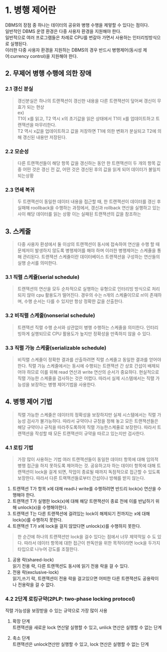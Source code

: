 # 1. 병행 제어란

DBMS의 장점 중 하나는 데이터의 공유와 병행 수행을 제엏할 수 있다는 점이다.   
일반적인 DBMS 운영 환경은 다중 사용자 환경을 지원해야 한다.    
일반적으로 여러 프로그램들은 차례로 CPU를 번갈아 가면서 사용하는 인터리빙방식으로 실행된다.   
이러한 다중 사용자 환경을 지원하는 DBMS의 경우 반드시 병행제어(동시성 제어:currency control)을 지원해야 한다.

## 2. 무제어 병행 수행에 의한 장애
### 2.1 갱신 분실
> 갱신분실은 하나의 트랜잭션이 갱신한 내용을 다른 트랜잭션이 덮어써 갱신이 무효가 되는 현상   
> ex)     
> T1이 x를 읽고, T2 역시 x의 초기값을 읽은 상태에서 T1이 x를 업데이트하고 트랜잭션을 마무리한다.   
> T2 역시 x값을 업데이트하고 값을 저장하면 T1에 의한 변화가 분실되고 T2에 의해 갱신된 내용만 저장된다.

### 2.2 모순성
> 다른 트랜잭션들이 해당 항목 값을 갱신하는 동안 한 트랜잭션이 두 개의 항목 값중 어떤 것은 갱신 전 값,
> 어떤 것은 갱신된 후의 값을 읽게 되어 데이터가 불일치 되는상황

### 2.3 연쇄 복귀
> 두 트랜잭션이 동일한 데이터 내용을 접근할 때, 한 트랜잭션이 데이터를 갱신 후 실패해 roollback을 수행하는 과정에서,
> 갱신과 rollback 연산을 실행하고 있는 사이 해당 데이터를 읽는 상황
> 이는 실패된 트랜잭션의 값을 참조하는  

## 3. 스케줄
> 다중 사용자 환셩에서 둘 이상의 트랜잭션이 동시에 접속하여 연산을 수행 할 때 문제저이 발생하지 않도록 병행제어를 해야 하며
> 이러한 병행제어는 스케쥴을 통해 관리된다.
> 트랜잭션 스케쥴이란 데이터베이스 트랜잭션을 구성하는 연산들의 실행 순서를 의미한다.

### 3.1 직렬 스케쥴(serial schedule)
> 트랜잭션의 연산을 모두 순차적으로 실행하는 유형으로 인터리빙 방식으로 처리되지 않아 cpu 활용도가 떨어진다.
> 경우의 수는 n개의 스케쥴이므로 n!이 존재하며, 수행 순서는 다를 수 있지만 항상 정확한 값을 산출한다.

### 3.2 비직렬 스케줄(nonserial schedule)
> 트랜잭션 직렬 수행 순서와 상관없이 병행 수행하는 스케줄을 의미한다. 인터리빙하게 실행되므로 CPU 활용도가 높지만 
> 정확성을 만족하지 않을 수 있다.

### 3.3 직렬 가능 스케줄(serializable schedule)
> 비직렬 스케줄이 정확한 결과를 산출하려면 직렬 스케줄고 동일한 결과를 얻어야 한다. 직렬 가능 스케줄에서는
> 동시에 수행되는 트랜잭션 간 상호 간섭이 배제되어야 하므로 이를 위해 read 연산과 write 연산의 순서가 중요하다.
> 현실적으로 직렬 가능한 스케줄을 검사하는 것은 어렵다. 따라서 실제 시스템에서는 직렬 가능성을 보장하는 병행 제어기법을 사용한다.

## 4. 병행 제어 기법
> 직렬 가능한 스케줄은 데이터의 정확성을 보장하지만 실제 시스템에서는 직렬 가능성 검사가 불가능하다.
> 따라서 규약이나 규정을 정해 놓고 모든 트랜잭션들은 해당 규약이나 규칙을 따라주도록하여 직렬 가능한스케쥴로 보장한다.
> 따라서 트랜잭션을 작성할 때 모든 트랜잭션이 규약을 따르고 있는지만 검사한다.

### 4.1 로킹 기법
> 가장 많이 사용하는 기법 여러 트랜잭션들이 동일한 데이터 항목에 대해 임의적 병행 접근을 하지 못하도록 제어하는 것.
> 공유하고자 하는 데이터 항목에 대해 트랜잭션이 lock을 걸게 되면, 작업이 종료될 때까지 독점적으로 접근할 수 있도록 보장한다.
> 따라서 다른 트랙잭션들로부터 간섭이나 방해를 받지 않는다.

1. 트랜잭션 T가 항목 x에 대해 read나 write를 수행하려면 반드리 lock(x) 연산을 수행해야 한다.
2. 트랜잭션 T가 실행한 lock(x)에 대해 해당 트랜잭션이 종료 전에 이를 반납하기 위해 unlock(x)을 수행해야한다.
3. 트랜잭션 T는 다른 트랜잭션에 걸려있는 lock이 해제되기 전까지는 x에 대해 lock(x)를 수행하지 못한다.
4. 트랜잭션 T가 x에 lock을 걸지 않았다면 unlock(x)를 수행하지 못한다.

> 한 순간에 하나의 트랜잭션만 lock을 걸수 있다는 점에서 너무 제약적일 수 도 있다. 
> 따라서 데이터 항목에 대한 접근이 판독만을 위한 목적이라면 lock을 두가지 타입으로 나누어 강도를 조절한다.

1. 공용 락(shared-lock)   
읽기 전용 락, 다른 트랜잭션도 동시에 읽기 전용 락을 걸 수 있다.
2. 전용 락(exclusive-lock)   
읽기,쓰기 락, 트랜잭션이 전용 락을 걸고있으면 어떠한 다른 트랜잭션도 공용락이나 전용락을 걸 수 없다.

### 4.2 2단계 로킹규약(2PLP: two-phase locking protocol)
직렬 가능성을 보장받을 수 있는 규약으로 가장 많이 사용   
1. 확장 단계   
트랜잭션을 새로운 lock 연산말 실행할 수 있고, unlick 연산은 실행할 수 없는 단계

2. 축소 단계   
트랜잭션은 unlock연산만 실행할 수 있고, lock 연산은 실행할 수 없는 단계
